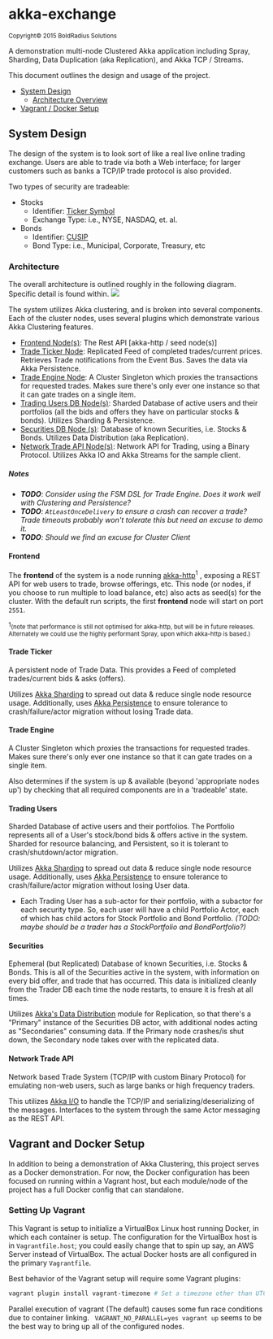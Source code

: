 # akka-exchange

<small>Copyright© 2015 BoldRadius Solutions</small>

A demonstration multi-node Clustered Akka application including Spray, Sharding, Data Duplication (aka Replication), and Akka TCP / Streams.

This document outlines the design and usage of the project.

  * [System Design](#system-design)
    - [Architecture Overview](#architecture)
  * [Vagrant / Docker Setup](#vagrant-and-docker-setup)

## System Design

The design of the system is to look sort of like a real live online trading exchange. Users are able to trade via both a Web interface; for larger customers such as banks a TCP/IP trade protocol is also provided.

Two types of security are tradeable:
  - Stocks 
    * Identifier: [Ticker Symbol](https://en.wikipedia.org/wiki/Ticker_symbol)
    * Exchange Type: i.e., NYSE, NASDAQ, et. al.
  - Bonds 
    * Identifier: [CUSIP](https://en.wikipedia.org/wiki/CUSIP)
    * Bond Type: i.e., Municipal, Corporate, Treasury, etc

### Architecture
The overall architecture is outlined roughly in the following diagram. Specific detail is found within.
![](design/akka-exchange.png)

The system utilizes Akka clustering, and is broken into several components. Each of the cluster nodes, uses several plugins which demonstrate various Akka Clustering features.

  - [Frontend Node(s)](#frontend): The Rest API [akka-http / seed node(s)]
  - [Trade Ticker Node](#trading-users): Replicated Feed of completed trades/current prices. Retrieves Trade notifications from the Event Bus. Saves the data via Akka Persistence.
  - [Trade Engine Node](#trade-engine): A Cluster Singleton which proxies the transactions for requested trades. Makes sure there's only ever one instance so that it can gate trades on a single item.
  - [Trading Users DB Node(s)](#trading-users): Sharded Database of active users and their portfolios (all the bids and offers they have on particular stocks & bonds). Utilizes Sharding & Persistence.
  - [Securities DB Node (s)](#securities): Database of known Securities, i.e. Stocks & Bonds. Utilizes Data Distribution (aka Replication). 
  - [Network Trade API Node(s)](#network-trade-api): Network API for Trading, using a Binary Protocol. Utilizes Akka IO and Akka Streams for the sample client.



##### Notes
  - *__TODO__: Consider using the FSM DSL for Trade Engine. Does it work well with Clustering and Persistence?*
  - *__TODO__: `AtLeastOnceDelivery` to ensure a crash can recover a trade? Trade timeouts probably won't tolerate this but need an excuse to demo it.*
  - *__TODO__: Should we find an excuse for Cluster Client*

#### Frontend
The **frontend** of the system is a node running [akka-http](http://doc.akka.io/docs/akka-stream-and-http-experimental/1.0/scala/http/)<sup>1</sup> ,  exposing a REST API for web users to trade, browse offerings, etc. This node (or nodes, if you choose to run multiple to load balance, etc) also acts as seed(s) for the cluster. With the default run scripts, the first **frontend** node will start on port `2551`.

<small>1</small><sub>(note that performance is still not optimised for akka-http, but will be in future releases. Alternately we could use the highly performant Spray, upon which akka-http is based.)</sub>


#### Trade Ticker
A persistent node of Trade Data. This provides a Feed of completed trades/current bids & asks (offers). 

Utilizes [Akka Sharding](http://doc.akka.io/docs/akka/2.4.0-RC1/scala/cluster-sharding.html) to spread out data & reduce single node resource usage. Additionally, uses [Akka Persistence](http://doc.akka.io/docs/akka/2.4.0-RC1/scala/persistence.html) to ensure tolerance to crash/failure/actor migration without losing Trade data.


#### Trade Engine

A Cluster Singleton which proxies the transactions for requested trades. Makes sure there's only ever one instance so that it can gate trades on a single item.

Also determines if the system is up & available (beyond 'appropriate nodes up') by checking that all required components are in a 'tradeable' state.

#### Trading Users 
Sharded Database of active users and their portfolios. The Portfolio represents all of a User's stock/bond bids & offers active in the system. Sharded for resource balancing, and Persistent, so it is tolerant to crash/shutdown/actor migration. 

Utilizes [Akka Sharding](http://doc.akka.io/docs/akka/2.4.0-RC1/scala/cluster-sharding.html) to spread out data & reduce single node resource usage. Additionally, uses [Akka Persistence](http://doc.akka.io/docs/akka/2.4.0-RC1/scala/persistence.html) to ensure tolerance to crash/failure/actor migration without losing User data.

  - Each Trading User has a sub-actor for their portfolio, with a subactor for each security type. So, each user will have a child Portfolio Actor, each of which has child actors for Stock Portfolio and Bond Portfolio. *(TODO: maybe should be a trader has a StockPortfolio and BondPortfolio?)*

#### Securities 

Ephemeral (but Replicated) Database of known Securities, i.e. Stocks & Bonds. This is all of the Securities active in the system, with information on every bid offer, and trade that has occurred. This data is initialized cleanly from the Trader DB each time the node restarts, to ensure it is fresh at all times.

Utilizes [Akka's Data Distribution](http://doc.akka.io/docs/akka/2.4.0-RC1/scala/distributed-data.html) module for Replication, so that there's a "Primary" instance of the Securities DB actor, with additional nodes acting as "Secondaries" consuming data. If the Primary node crashes/is shut down, the Secondary node takes over with the replicated data. 

#### Network Trade API 

Network based Trade System (TCP/IP with custom Binary Protocol) for emulating non-web users, such as large banks or high frequency traders. 

This utilizes [Akka I/O](http://doc.akka.io/docs/akka/2.4.0-RC1/scala/io.html) to handle the TCP/IP and serializing/deserializing of the messages. Interfaces to the system through the same Actor messaging as the REST API.

## Vagrant and Docker Setup

In addition to being a demonstration of Akka Clustering, this project serves as a Docker demonstration. For now, the Docker configuration has been focused on running within a Vagrant host, but each module/node of the project has a full Docker config that can standalone.

### Setting Up Vagrant

This Vagrant is setup to initialize a VirtualBox Linux host running Docker, in which each container is setup. The configuration for the VirtualBox host is in `Vagrantfile.host`; you could easily change that to spin up say, an AWS Server instead of VirtualBox. The actual Docker hosts are all configured in the primary `Vagrantfile`.

Best behavior of the Vagrant setup will require some Vagrant plugins:

```bash
vagrant plugin install vagrant-timezone # Set a timezone other than UTC on the host, for simplifying log reading
```

Parallel execution of vagrant (The default) causes some fun race conditions due to container linking. ` VAGRANT_NO_PARALLEL=yes vagrant up` seems to be the best way to bring up all of the configured nodes.  
